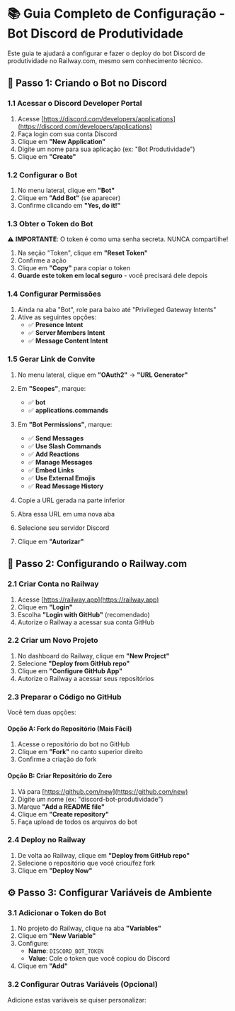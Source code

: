 # 📚 Guia Completo de Configuração - Bot Discord de Produtividade

Este guia te ajudará a configurar e fazer o deploy do bot Discord de produtividade no Railway.com, mesmo sem conhecimento técnico.

## 🎯 Passo 1: Criando o Bot no Discord

### 1.1 Acessar o Discord Developer Portal

1. Acesse [https://discord.com/developers/applications](https://discord.com/developers/applications)
2. Faça login com sua conta Discord
3. Clique em **"New Application"**
4. Digite um nome para sua aplicação (ex: "Bot Produtividade")
5. Clique em **"Create"**

### 1.2 Configurar o Bot

1. No menu lateral, clique em **"Bot"**
2. Clique em **"Add Bot"** (se aparecer)
3. Confirme clicando em **"Yes, do it!"**

### 1.3 Obter o Token do Bot

⚠️ **IMPORTANTE**: O token é como uma senha secreta. NUNCA compartilhe!

1. Na seção "Token", clique em **"Reset Token"**
2. Confirme a ação
3. Clique em **"Copy"** para copiar o token
4. **Guarde este token em local seguro** - você precisará dele depois

### 1.4 Configurar Permissões

1. Ainda na aba "Bot", role para baixo até "Privileged Gateway Intents"
2. Ative as seguintes opções:
   - ✅ **Presence Intent**
   - ✅ **Server Members Intent** 
   - ✅ **Message Content Intent**

### 1.5 Gerar Link de Convite

1. No menu lateral, clique em **"OAuth2"** → **"URL Generator"**
2. Em **"Scopes"**, marque:
   - ✅ **bot**
   - ✅ **applications.commands**

3. Em **"Bot Permissions"**, marque:
   - ✅ **Send Messages**
   - ✅ **Use Slash Commands**
   - ✅ **Add Reactions**
   - ✅ **Manage Messages**
   - ✅ **Embed Links**
   - ✅ **Use External Emojis**
   - ✅ **Read Message History**

4. Copie a URL gerada na parte inferior
5. Abra essa URL em uma nova aba
6. Selecione seu servidor Discord
7. Clique em **"Autorizar"**

## 🚂 Passo 2: Configurando o Railway.com

### 2.1 Criar Conta no Railway

1. Acesse [https://railway.app](https://railway.app)
2. Clique em **"Login"**
3. Escolha **"Login with GitHub"** (recomendado)
4. Autorize o Railway a acessar sua conta GitHub

### 2.2 Criar um Novo Projeto

1. No dashboard do Railway, clique em **"New Project"**
2. Selecione **"Deploy from GitHub repo"**
3. Clique em **"Configure GitHub App"**
4. Autorize o Railway a acessar seus repositórios

### 2.3 Preparar o Código no GitHub

Você tem duas opções:

#### Opção A: Fork do Repositório (Mais Fácil)
1. Acesse o repositório do bot no GitHub
2. Clique em **"Fork"** no canto superior direito
3. Confirme a criação do fork

#### Opção B: Criar Repositório do Zero
1. Vá para [https://github.com/new](https://github.com/new)
2. Digite um nome (ex: "discord-bot-produtividade")
3. Marque **"Add a README file"**
4. Clique em **"Create repository"**
5. Faça upload de todos os arquivos do bot

### 2.4 Deploy no Railway

1. De volta ao Railway, clique em **"Deploy from GitHub repo"**
2. Selecione o repositório que você criou/fez fork
3. Clique em **"Deploy Now"**

## ⚙️ Passo 3: Configurar Variáveis de Ambiente

### 3.1 Adicionar o Token do Bot

1. No projeto do Railway, clique na aba **"Variables"**
2. Clique em **"New Variable"**
3. Configure:
   - **Name**: `DISCORD_BOT_TOKEN`
   - **Value**: Cole o token que você copiou do Discord
4. Clique em **"Add"**

### 3.2 Configurar Outras Variáveis (Opcional)

Adicione estas variáveis se quiser personalizar:

